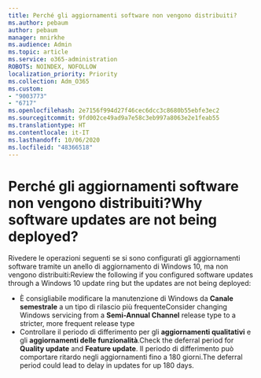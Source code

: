 ```yaml
---
title: Perché gli aggiornamenti software non vengono distribuiti?
ms.author: pebaum
author: pebaum
manager: mnirkhe
ms.audience: Admin
ms.topic: article
ms.service: o365-administration
ROBOTS: NOINDEX, NOFOLLOW
localization_priority: Priority
ms.collection: Adm_O365
ms.custom:
- "9003773"
- "6717"
ms.openlocfilehash: 2e7156f994d27f46cec6dcc3c8680b55ebfe3ec2
ms.sourcegitcommit: 9fd002ce49ad9a7e58c3eb997a8063e2e1feab55
ms.translationtype: HT
ms.contentlocale: it-IT
ms.lasthandoff: 10/06/2020
ms.locfileid: "48366518"
---
```

# <a name="why-software-updates-are-not-being-deployed"></a><span data-ttu-id="6ff0e-102">Perché gli aggiornamenti software non vengono distribuiti?</span><span class="sxs-lookup"><span data-stu-id="6ff0e-102">Why software updates are not being deployed?</span></span>

<span data-ttu-id="6ff0e-103">Rivedere le operazioni seguenti se si sono configurati gli aggiornamenti software tramite un anello di aggiornamento di Windows 10, ma non vengono distribuiti:</span><span class="sxs-lookup"><span data-stu-id="6ff0e-103">Review the following if you configured software updates through a Windows 10 update ring but the updates are not being deployed:</span></span>  

- <span data-ttu-id="6ff0e-104">È consigliabile modificare la manutenzione di Windows da **Canale semestrale** a un tipo di rilascio più frequente</span><span class="sxs-lookup"><span data-stu-id="6ff0e-104">Consider changing Windows servicing from a  **Semi-Annual Channel**  release type to a stricter, more frequent release type</span></span>  
- <span data-ttu-id="6ff0e-105">Controllare il periodo di differimento per gli **aggiornamenti qualitativi** e gli **aggiornamenti delle funzionalità**.</span><span class="sxs-lookup"><span data-stu-id="6ff0e-105">Check the deferral period for  **Quality update**  and  **Feature update**.</span></span> <span data-ttu-id="6ff0e-106">Il periodo di differimento può comportare ritardo negli aggiornamenti fino a 180 giorni.</span><span class="sxs-lookup"><span data-stu-id="6ff0e-106">The deferral period could lead to delay in updates for up 180 days.</span></span>

